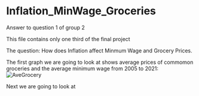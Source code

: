 # Inflation_MinWage_Groceries
Answer to question 1 of group 2

This file contains only one third of the final project

The question:
How does Inflation affect Minmum Wage and Grocery Prices.

The first graph we are going to look at shows average prices of commomon groceries and the average minimum wage from 2005 to 2021:
![AveGrocery](https://user-images.githubusercontent.com/100164773/182153351-dd3e72b7-4ebc-471c-85ae-c54b9c95d055.png)

Next we are going to look at

